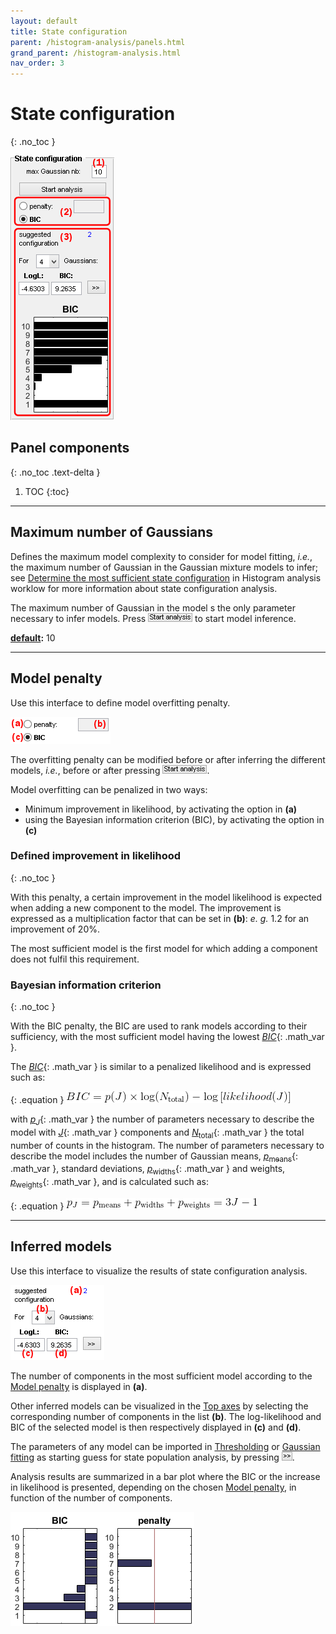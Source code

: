 ```yaml
---
layout: default
title: State configuration
parent: /histogram-analysis/panels.html
grand_parent: /histogram-analysis.html
nav_order: 3
---
```


# State configuration
{: .no_toc }

<a href="../../assets/images/gui/HA-panel-state-configuration.png"><img src="../../assets/images/gui/HA-panel-state-configuration.png" style="max-width: 166px;"/></a>

## Panel components
{: .no_toc .text-delta }

1. TOC
{:toc}


---

## Maximum number of Gaussians

Defines the maximum model complexity to consider for model fitting, *i.e.*, the maximum number of Gaussian in the Gaussian mixture models to infer; see 
[Determine the most sufficient state configuration](../workflow.html#determine-the-most-sufficient-state-configuration) in Histogram analysis worklow for more information about state configuration analysis.

The maximum number of Gaussian in the model s the only parameter necessary to infer models. 
Press 
![Start analysis](../../assets/images/gui/HA-but-start-analysis.png) to start model inference.

**<u>default</u>:** 10


---

## Model penalty

Use this interface to define model overfitting penalty.

<img src="../../assets/images/gui/HA-panel-state-configuration-penalty.png" style="max-width: 160px;"/>

The overfitting penalty can be modified before or after inferring the different models, *i.e.*, before or after pressing 
![Start analysis](../../assets/images/gui/HA-but-start-analysis.png).

Model overfitting can be penalized in two ways:
* Minimum improvement in likelihood, by activating the option in **(a)** 
* using the Bayesian information criterion (BIC), by activating the option in **(c)**


### Defined improvement in likelihood
{: .no_toc }

With this penalty, a certain improvement in the model likelihood is expected when adding a new component to the model. 
The improvement is expressed as a multiplication factor that can be set in **(b)**: *e. g.* 1.2 for an improvement of 20%.

The most sufficient model is the first model for which adding a component does not fulfil this requirement.


### Bayesian information criterion
{: .no_toc }

With the BIC penalty, the BIC are used to rank models according to their sufficiency, with the most sufficient model having the lowest 
[*BIC*](){: .math_var }.

The 
[*BIC*](){: .math_var } is similar to a penalized likelihood and is expressed such as:

{: .equation }
<img src="../../assets/images/equations/HA-eq-bic.gif" alt="BIC = p(J) \times log( N_{\textup{total}} ) - \textup{log}\left [ likelihood( J ) \right ]">

with 
[*p*<sub>*J*</sub>](){: .math_var } the number of parameters necessary to describe the model with 
[*J*](){: .math_var } components and
[*N*<sub>total</sub>](){: .math_var } the total number of counts in the histogram.
The number of parameters necessary to describe the model includes the number of Gaussian means, 
[*p*<sub>means</sub>](){: .math_var }, standard deviations, 
[*p*<sub>widths</sub>](){: .math_var } and weights, 
[*p*<sub>weights</sub>](){: .math_var }, and is calculated such as:

{: .equation }
<img src="../../assets/images/equations/HA-eq-bic-02.gif" alt="p_{J} = p_{\textup{means}} + p_{\textup{widths}} + p_{\textup{weights}} = 3J - 1">


---

## Inferred models

Use this interface to visualize the results of state configuration analysis.

<img src="../../assets/images/gui/HA-panel-state-configuration-models.png" style="max-width: 150px;"/>

The number of components in the most sufficient model according to the 
[Model penalty](#model-penalty) is displayed in **(a)**.

Other inferred models can be visualized in the 
[Top axes](area-visualization.html#top-axes) by selecting the corresponding number of components in the list **(b)**. 
The log-likelihood and BIC of the selected model is then respectively displayed in **(c)** and **(d)**.

The parameters of any model can be imported in 
[Thresholding](panel-state-populations#thresholding) or 
[Gaussian fitting](panel-state-populations#gaussian-fitting) as starting guess for state population analysis, by pressing 
![>>](../../assets/images/gui/HA-but-supsup.png ">>").

Analysis results are summarized in a bar plot where the BIC or the increase in likelihood is presented, depending on the chosen 
[Model penalty](#model-penalty), in function of the number of components.

<img src="../../assets/images/gui/HA-panel-state-configuration-bic.png" style="max-width: 294px;"/>
